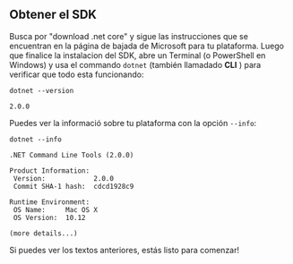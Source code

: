 ## Obtener el SDK
Busca por "download .net core" y sigue las instrucciones que se encuentran en la página de bajada de Microsoft para tu plataforma. Luego que finalice la instalacion del SDK, abre un Terminal (o PowerShell en Windows) y usa el commando `dotnet` (también llamadado **CLI** ) para verificar que todo esta funcionando:

```
dotnet --version

2.0.0
```

Puedes ver la informació sobre tu plataforma con la opción `--info`:

```
dotnet --info

.NET Command Line Tools (2.0.0)

Product Information:
 Version:            2.0.0
 Commit SHA-1 hash:  cdcd1928c9

Runtime Environment:
 OS Name:     Mac OS X
 OS Version:  10.12

(more details...)
```

Si puedes ver los textos anteriores, estás listo para comenzar!